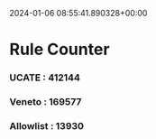 2024-01-06 08:55:41.890328+00:00
# Rule Counter 
 ### UCATE : 412144

 ### Veneto : 169577

 ### Allowlist : 13930